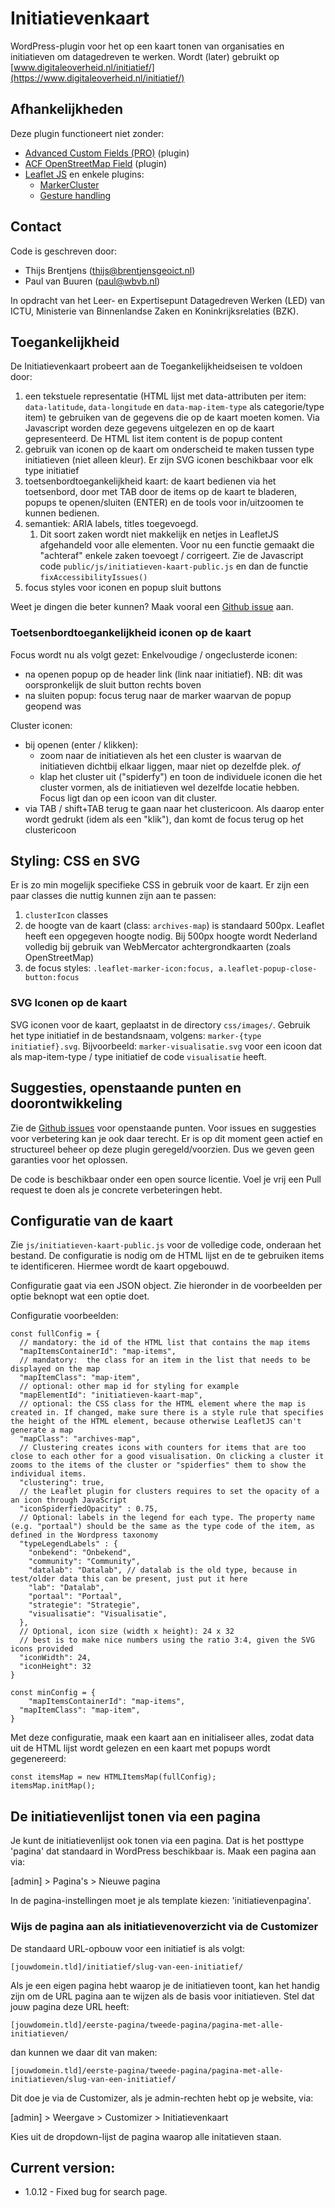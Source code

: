 # Initiatievenkaart

WordPress-plugin voor het op een kaart tonen van organisaties en initiatieven om datagedreven te werken.
Wordt (later) gebruikt op [www.digitaleoverheid.nl/initiatief/](https://www.digitaleoverheid.nl/initiatief/)

## Afhankelijkheden
Deze plugin functioneert niet zonder:
* [Advanced Custom Fields (PRO)](https://www.advancedcustomfields.com/pro/) (plugin)
* [ACF OpenStreetMap Field](https://wordpress.org/plugins/acf-openstreetmap-field/) (plugin)
* [Leaflet JS](https://leafletjs.com/) en enkele plugins:
  - [MarkerCluster](https://github.com/Leaflet/Leaflet.markercluster)
  - [Gesture handling](https://github.com/elmarquis/Leaflet.GestureHandling/)

## Contact
Code is geschreven door:
* Thijs Brentjens (thijs@brentjensgeoict.nl)
* Paul van Buuren (paul@wbvb.nl)

In opdracht van het Leer- en Expertisepunt Datagedreven Werken (LED) van ICTU, Ministerie van Binnenlandse Zaken en Koninkrijksrelaties (BZK).

## Toegankelijkheid
De Initiatievenkaart probeert aan de Toegankelijkheidseisen te voldoen door:
1. een tekstuele representatie (HTML lijst met data-attributen per item: `data-latitude`, `data-longitude` en `data-map-item-type` als categorie/type item) te gebruiken van de gegevens die op de kaart moeten komen. Via Javascript worden deze gegevens uitgelezen en op de kaart gepresenteerd. De HTML list item content is de popup content
2. gebruik van iconen op de kaart om onderscheid te maken tussen type initiatieven (niet alleen kleur). Er zijn SVG iconen beschikbaar voor elk type initiatief
3. toetsenbordtoegankelijkheid kaart: de kaart bedienen via het toetsenbord, door met TAB door de items op de kaart te bladeren, popups te openen/sluiten (ENTER) en de tools voor in/uitzoomen te kunnen bedienen.
4. semantiek: ARIA labels, titles toegevoegd.
   1. Dit soort zaken wordt niet makkelijk en netjes in LeafletJS afgehandeld voor alle elementen. Voor nu een functie gemaakt die "achteraf" enkele zaken toevoegt / corrigeert. Zie de Javascript code `public/js/initiatieven-kaart-public.js` en dan de functie `fixAccessibilityIssues()`
5. focus styles voor iconen en popup sluit buttons

Weet je dingen die beter kunnen? Maak vooral een [Github issue](../../issues/new) aan.

### Toetsenbordtoegankelijkheid iconen op de kaart
Focus wordt nu als volgt gezet:
Enkelvoudige / ongeclusterde iconen:
- na openen popup op de header link (link naar initiatief). NB: dit was oorspronkelijk de sluit button rechts boven
- na sluiten popup: focus terug naar de marker waarvan de popup geopend was

Cluster iconen:
- bij openen (enter / klikken):
  - zoom naar de initiatieven als het een cluster is waarvan de initiatieven dichtbij elkaar liggen, maar niet op dezelfde plek. _of_
  - klap het cluster uit ("spiderfy") en toon de individuele iconen die het cluster vormen, als de initiatieven wel dezelfde locatie hebben. Focus ligt dan op een icoon van dit cluster.
- via TAB / shift+TAB terug te gaan naar het clustericoon. Als daarop enter wordt gedrukt (idem als een "klik"), dan komt de focus terug op het clustericoon

## Styling: CSS en SVG
Er is zo min mogelijk specifieke CSS in gebruik voor de kaart. Er zijn een paar classes die nuttig kunnen zijn aan te passen:
1. `clusterIcon` classes
2. de hoogte van de kaart (class: `archives-map`) is standaard 500px. Leaflet heeft een opgegeven hoogte nodig. Bij 500px hoogte wordt Nederland volledig bij gebruik van WebMercator achtergrondkaarten (zoals OpenStreetMap)
3. de focus styles: `.leaflet-marker-icon:focus, a.leaflet-popup-close-button:focus`

### SVG Iconen op de kaart
SVG iconen voor de kaart, geplaatst in de directory `css/images/`. Gebruik het type initiatief in de bestandsnaam, volgens:
`marker-{type initiatief}.svg`. Bijvoorbeeld: `marker-visualisatie.svg` voor een icoon dat als map-item-type / type initiatief de code `visualisatie` heeft.

## Suggesties, openstaande punten en doorontwikkeling
Zie de [Github issues](../../issues) voor openstaande punten. Voor issues en suggesties voor verbetering kan je ook daar terecht. Er is op dit moment geen actief en structureel beheer op deze plugin geregeld/voorzien. Dus we geven geen garanties voor het oplossen.

De code is beschikbaar onder een open source licentie. Voel je vrij een Pull request te doen als je concrete verbeteringen hebt.

## Configuratie van de kaart
Zie `js/initiatieven-kaart-public.js` voor de volledige code, onderaan het bestand. De configuratie is nodig om de HTML lijst en de te gebruiken items te identificeren. Hiermee wordt de kaart opgebouwd.

Configuratie gaat via een JSON object. Zie hieronder in de voorbeelden per optie beknopt wat een optie doet.

Configuratie voorbeelden:

```
const fullConfig = {
  // mandatory: the id of the HTML list that contains the map items
  "mapItemsContainerId": "map-items",
  // mandatory:  the class for an item in the list that needs to be displayed on the map
  "mapItemClass": "map-item",
  // optional: other map id for styling for example
  "mapElementId": "initiatieven-kaart-map",
  // optional: the CSS class for the HTML element where the map is created in. If changed, make sure there is a style rule that specifies the height of the HTML element, because otherwise LeafletJS can't generate a map
  "mapClass": "archives-map",
  // Clustering creates icons with counters for items that are too close to each other for a good visualisation. On clicking a cluster it zooms to the items of the cluster or "spiderfies" them to show the individual items.
  "clustering": true,
  // the Leaflet plugin for clusters requires to set the opacity of a an icon through JavaScript
  "iconSpiderfiedOpacity" : 0.75,
  // Optional: labels in the legend for each type. The property name (e.g. "portaal") should be the same as the type code of the item, as defined in the Wordpress taxonomy
  "typeLegendLabels" : {
    "onbekend": "Onbekend",
    "community": "Community",
    "datalab": "Datalab", // datalab is the old type, because in test/older data this can be present, just put it here
    "lab": "Datalab",
    "portaal": "Portaal",
    "strategie": "Strategie",
    "visualisatie": "Visualisatie",
  },
  // Optional, icon size (width x height): 24 x 32
  // best is to make nice numbers using the ratio 3:4, given the SVG icons provided
  "iconWidth": 24,
  "iconHeight": 32
}

const minConfig = {
 	"mapItemsContainerId": "map-items",
  "mapItemClass": "map-item",
}

```

Met deze configuratie, maak een kaart aan en initialiseer alles, zodat data uit de HTML lijst wordt gelezen en een kaart met popups wordt gegenereerd:

```
const itemsMap = new HTMLItemsMap(fullConfig);
itemsMap.initMap();
```

## De initiatievenlijst tonen via een pagina
Je kunt de initiatievenlijst ook tonen via een pagina. Dat is het posttype 'pagina' dat standaard in WordPress beschikbaar is. Maak een pagina aan via:

[admin] > Pagina's > Nieuwe pagina

In de pagina-instellingen moet je als template kiezen: 'initiatievenpagina'.

### Wijs de pagina aan als initiatievenoverzicht via de Customizer
De standaard URL-opbouw voor een initiatief is als volgt:

`[jouwdomein.tld]/initiatief/slug-van-een-initiatief/`

Als je een eigen pagina hebt waarop je de initiatieven toont, kan het handig zijn om de URL pagina aan te wijzen als de basis voor initiatieven. Stel dat jouw pagina deze URL heeft:

`[jouwdomein.tld]/eerste-pagina/tweede-pagina/pagina-met-alle-initiatieven/`

dan kunnen we daar dit van maken:

`[jouwdomein.tld]/eerste-pagina/tweede-pagina/pagina-met-alle-initiatieven/slug-van-een-initiatief/`

Dit doe je via de Customizer, als je admin-rechten hebt op je website, via:

[admin] > Weergave > Customizer > Initiatievenkaart

Kies uit de dropdown-lijst de pagina waarop alle initatieven staan.

## Current version:
* 1.0.12 - Fixed bug for search page.
